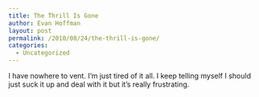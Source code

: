```yaml
---
title: The Thrill Is Gone
author: Evan Hoffman
layout: post
permalink: /2010/08/24/the-thrill-is-gone/
categories:
  - Uncategorized
---
```

I have nowhere to vent. I&#8217;m just tired of it all. I keep telling myself I should just suck it up and deal with it but it&#8217;s really frustrating.